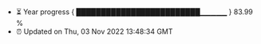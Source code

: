 - ⏳ Year progress { █████████████████████████▁▁▁▁▁ } 83.99 %
- ⏰ Updated on Thu, 03 Nov 2022 13:48:34 GMT

